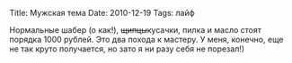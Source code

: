 Title: Мужская тема
Date: 2010-12-19
Tags: лайф

<div class="text"><p>Нормальные шабер (о как!), <s>щипцы</s>кусачки, пилка и масло стоят порядка 1000 рублей. Это два похода к мастеру. У меня, конечно, еще не так круто получается, но зато я ни разу себя не порезал!)</p></div>